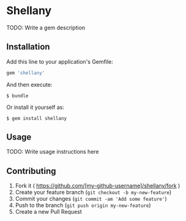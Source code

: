 # Shellany

TODO: Write a gem description

## Installation

Add this line to your application's Gemfile:

```ruby
gem 'shellany'
```

And then execute:

    $ bundle

Or install it yourself as:

    $ gem install shellany

## Usage

TODO: Write usage instructions here

## Contributing

1. Fork it ( https://github.com/[my-github-username]/shellany/fork )
2. Create your feature branch (`git checkout -b my-new-feature`)
3. Commit your changes (`git commit -am 'Add some feature'`)
4. Push to the branch (`git push origin my-new-feature`)
5. Create a new Pull Request
